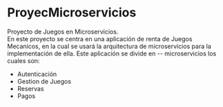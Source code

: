 # ProyecMicroservicios
Proyecto de Juegos en Microservicios. <br> 
En este proyecto se centra en una aplicación de renta de Juegos Mecanicos, en la cual se usará la arquitectura de microservicios para la implementación de ella. 
Este aplicación se divide en -- microservicios los cuales son:

- Autenticación 
- Gestion de Juegos
- Reservas
- Pagos


